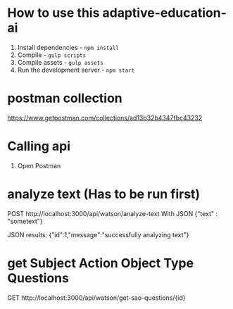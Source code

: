 # How to use this adaptive-education-ai
1. Install dependencies - `npm install`
2. Compile - `gulp scripts`
3. Compile assets - `gulp assets`
4. Run the development server - `npm start`

# postman collection
https://www.getpostman.com/collections/ad13b32b4347fbc43232

# Calling api
1. Open Postman

# analyze text (Has to be run first)
POST http://localhost:3000/api/watson/analyze-text
With JSON
{"text" : "sometext"}

JSON results:
{"id":1,"message":"successfully analyzing text"}

# get Subject Action Object Type Questions
GET http://localhost:3000/api/watson/get-sao-questions/{id}

